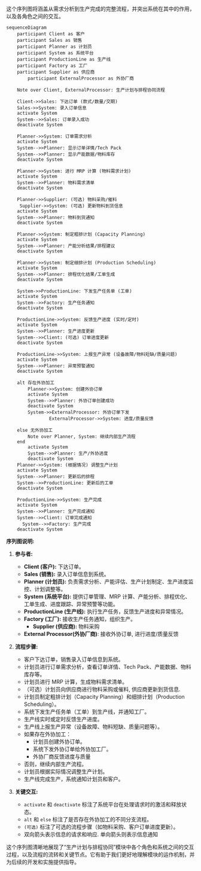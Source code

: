 这个序列图将涵盖从需求分析到生产完成的完整流程，并突出系统在其中的作用，以及各角色之间的交互。

```mermaid
sequenceDiagram
    participant Client as 客户
    participant Sales as 销售
    participant Planner as 计划员
    participant System as 系统平台
    participant ProductionLine as 生产线
    participant Factory as 工厂
    participant Supplier as 供应商
        participant ExternalProcessor as 外协厂商

    Note over Client, ExternalProcessor: 生产计划与排程协同流程

    Client->>Sales: 下达订单 (款式/数量/交期)
    Sales->>System: 录入订单信息
    activate System
    System-->>Sales: 订单录入成功
    deactivate System

    Planner->>System: 订单需求分析
    activate System
    System-->>Planner: 显示订单详情/Tech Pack
    System-->>Planner: 显示产能数据/物料库存
    deactivate System

    Planner->>System: 进行 MRP 计算 (物料需求计划)
    activate System
    System-->>Planner: 物料需求清单
    deactivate System

    Planner->>Supplier: (可选) 物料采购/催料
     Supplier->>System: (可选) 更新物料到货信息
    activate System
    System-->>Planner: 物料到货通知
    deactivate System

    Planner->>System: 制定粗排计划 (Capacity Planning)
    activate System
    System-->>Planner: 产能分析结果/排程建议
    deactivate System

    Planner->>System: 制定细排计划 (Production Scheduling)
    activate System
    System-->>Planner: 排程优化结果/工单生成
    deactivate System

    System->>ProductionLine: 下发生产任务单 (工单)
    activate System
    System-->>Factory: 生产任务通知
    deactivate System

    ProductionLine->>System: 反馈生产进度 (实时/定时)
    activate System
    System-->>Planner: 生产进度更新
    System-->>Client: (可选) 订单进度更新
    deactivate System

    ProductionLine->>System: 上报生产异常 (设备故障/物料短缺/质量问题)
    activate System
    System-->>Planner: 异常预警通知
    deactivate System

    alt 存在外协加工
        Planner->>System: 创建外协订单
        activate System
        System-->>Planner: 外协订单创建成功
        deactivate System
        System->>ExternalProcessor: 外协订单下发
                ExternalProcessor->>System: 进度/质量反馈

    else 无外协加工
        Note over Planner, System: 继续内部生产流程
    end
        activate System
        System-->>Planner: 生产/外协进度
        deactivate System
    Planner->>System: (根据情况) 调整生产计划
    activate System
    System-->>Planner: 更新后的排程
    System-->>ProductionLine: 更新后的工单
    deactivate System

    ProductionLine->>System: 生产完成
    activate System
    System-->>Planner: 生产完成通知
    System-->>Client: 订单完成通知
      System-->>Factory: 生产完成
    deactivate System

```

**序列图说明:**

1.  **参与者:**
    *   **Client (客户):** 下达订单。
    *   **Sales (销售):** 录入订单信息到系统。
    *   **Planner (计划员):** 负责需求分析、产能评估、生产计划制定、生产进度监控、计划调整等。
    *   **System (系统平台):** 提供订单管理、MRP 计算、产能分析、排程优化、工单生成、进度跟踪、异常预警等功能。
    *   **ProductionLine (生产线):** 执行生产任务，反馈生产进度和异常情况。
    *   **Factory (工厂):** 接收生产任务通知，组织生产。
        * **Supplier (供应商):** 物料采购
    *   **External Processor(外协厂商)**: 接收外协订单, 进行进度/质量反馈

2.  **流程步骤:**
    *   客户下达订单，销售录入订单信息到系统。
    *   计划员进行订单需求分析，查看订单详情、Tech Pack、产能数据、物料库存等。
    *   计划员进行 MRP 计算，生成物料需求清单。
    *   （可选）计划员向供应商进行物料采购或催料, 供应商更新到货信息.
    *   计划员制定粗排计划（Capacity Planning）和细排计划（Production Scheduling）。
    *   系统下发生产任务单（工单）到生产线，并通知工厂。
    *   生产线实时或定时反馈生产进度。
    *   生产线上报生产异常（设备故障、物料短缺、质量问题等）。
    *   如果存在外协加工：
        *   计划员创建外协订单。
        *   系统下发外协订单给外协加工厂。
        *   外协厂商反馈进度与质量
    *   否则，继续内部生产流程。
    *   计划员根据实际情况调整生产计划。
    *   生产线完成生产，系统通知计划员和客户。

3.  **关键交互:**
    *   `activate` 和 `deactivate` 标注了系统平台在处理请求时的激活和释放状态。
    *   `alt` 和 `else` 标注了是否存在外协加工的不同分支流程。
    *   `(可选)` 标注了可选的流程步骤（如物料采购、客户订单进度更新）。
    *    双向箭头表示信息的请求和响应. 单向箭头则表示信息通知

这个序列图清晰地展现了“生产计划与排程协同”模块中各个角色和系统之间的交互过程，以及流程的流转和关键节点。它有助于我们更好地理解模块的运作机制，并为后续的开发和实施提供指导。